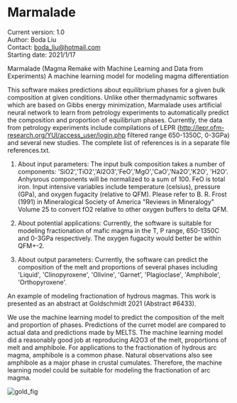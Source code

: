 # Marmalade

Current version: 1.0  
Author: Boda Liu  
Contact: boda_liu@hotmail.com  
Starting date: 2021/1/17  

Marmalade (Magma Remake with Machine Learning and Data from Experiments)
A machine learning model for modeling magma differentiation

This software makes predictions about equilibrium phases for a given bulk composition at given conditions. Unlike other thermadynamic softwares which are based on Gibbs energy minimization, Marmalade uses artificial neural network to learn from petrology experiments to automatically predict the composition and proportion of equilibrium phases. Currently, the data from petrology experiments include compilations of LEPR (http://lepr.ofm-research.org/YUI/access_user/login.php filtered range 650-1350C, 0-3GPa) and several new studies. The complete list of references is in a separate file references.txt.

1. About input parameters:
The input bulk composition takes a number of components: 'SiO2','TiO2','Al2O3','FeO','MgO','CaO','Na2O','K2O', 'H2O'. Anhysrous components will be normalized to a sum of 100. FeO is total iron.
Input intensive variables include temperature (celsius), pressure (GPa), and oxygen fugacity (relative to QFM). Please refer to B. R. Frost (1991) in Mineralogical Society of America "Reviews in Mineralogy" Volume 25 to convert fO2 relative to other oxygen buffers to delta QFM.

2. About potential applications:
Currently, the software is suitable for modeling fractionation of mafic magma in the T, P range, 650-1350C and 0-3GPa respectively. The oxygen fugacity would better be within QFM+-2.

3. About output parameters:
Currently, the software can predict the composition of the melt and proportions of several phases including 'Liquid', 'Clinopyroxene', 'Olivine', 'Garnet', 'Plagioclase', 'Amphibole', 'Orthopyroxene'.

An example of modeling fractionation of hydrous magmas. This work is presented as an abstract at Goldschmidt 2021 (Abstract #6433).

We use the machine learning model to predict the composition of the melt and proportion of phases. Predictions of the curret model are compared to actual data and predictions made by MELTS. The machine learning model did a reasonably good job at reproducing Al2O3 of the melt, proportions of melt and amphibole. For applications to the fractionation of hydrous arc magma, amphibole is a common phase. Natural observations also see amphibole as a major phase in crustal cumulates. Therefore, the machine learning model could be suitable for modeling the fractionation of arc magma.

![gold_fig](https://user-images.githubusercontent.com/30700234/113654301-2150cb00-965d-11eb-9e2c-98c5cdcb20bf.png)
